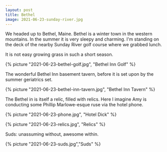 ```yaml
---
layout: post
title: Bethel
image: 2021-06-23-sunday-river.jpg
---
```


We headed up to Bethel, Maine. Bethel is a winter town in the western mountains.
In the summer it is very sleepy and charming. I'm standing on the deck of the
nearby Sunday River golf course where we grabbed lunch.

<!--more-->

It is not easy growing grass in such a short season.

{% picture "2021-06-23-bethel-golf.jpg", "Bethel Inn Golf" %}

The wonderful Bethel Inn basement tavern, before it is set upon by the summer
geriatrics set.

{% picture "2021-06-23-bethel-inn-tavern.jpg", "Bethel Inn Tavern" %}

The Bethel in is itself a relic, filled with relics. Here I imagine Amy is
conducting some Phillip Marlowe-esque ruse via the hotel phone.

{% picture "2021-06-23-phone.jpg", "Hotel Dick" %}

{% picture "2021-06-23-relics.jpg", "Relics" %}

Suds: unassuming without, awesome within.

{% picture "2021-06-23-suds.jpg","Suds" %}
